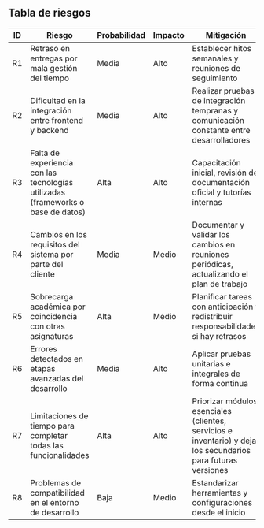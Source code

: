 ## Tabla de riesgos
| ID | Riesgo | Probabilidad | Impacto | Mitigación |
|----|--------|--------------|---------|------------|
| R1 | Retraso en entregas por mala gestión del tiempo | Media | Alto | Establecer hitos semanales y reuniones de seguimiento |
| R2 | Dificultad en la integración entre frontend y backend | Media | Alto | Realizar pruebas de integración tempranas y comunicación constante entre desarrolladores |
| R3 | Falta de experiencia con las tecnologías utilizadas (frameworks o base de datos) | Alta | Alto | Capacitación inicial, revisión de documentación oficial y tutorías internas |
| R4 | Cambios en los requisitos del sistema por parte del cliente | Media | Medio | Documentar y validar los cambios en reuniones periódicas, actualizando el plan de trabajo |
| R5 | Sobrecarga académica por coincidencia con otras asignaturas | Alta | Medio | Planificar tareas con anticipación y redistribuir responsabilidades si hay retrasos |
| R6 | Errores detectados en etapas avanzadas del desarrollo | Media | Alto | Aplicar pruebas unitarias e integrales de forma continua |
| R7 | Limitaciones de tiempo para completar todas las funcionalidades | Alta | Alto | Priorizar módulos esenciales (clientes, servicios e inventario) y dejar los secundarios para futuras versiones |
| R8 | Problemas de compatibilidad en el entorno de desarrollo | Baja | Medio | Estandarizar herramientas y configuraciones desde el inicio |
